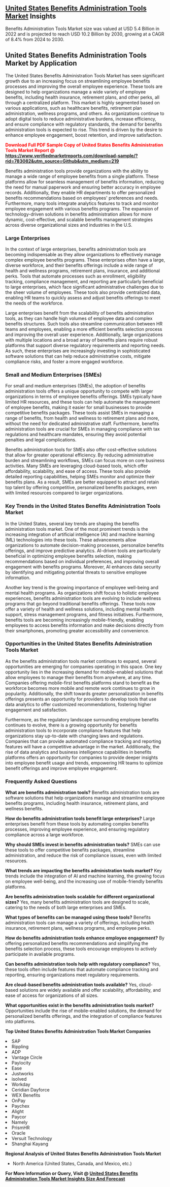 <h2><a href="https://www.verifiedmarketreports.com/download-sample/?rid=783082&amp;utm_source=Github&amp;utm_medium=219" target="_blank">United States Benefits Administration Tools Market</a> Insights</h2><p>Benefits Administration Tools Market size was valued at USD 5.4 Billion in 2022 and is projected to reach USD 10.2 Billion by 2030, growing at a CAGR of 8.4% from 2024 to 2030.</p><p><div> <h2>United States Benefits Administration Tools Market by Application</h2> <p>The United States Benefits Administration Tools Market has seen significant growth due to an increasing focus on streamlining employee benefits processes and improving the overall employee experience. These tools are designed to help organizations manage a wide variety of employee benefits, including health insurance, retirement plans, and other perks, all through a centralized platform. This market is highly segmented based on various applications, such as healthcare benefits, retirement plan administration, wellness programs, and others. As organizations continue to adopt digital tools to reduce administrative burdens, increase efficiency, and ensure compliance with regulatory standards, the demand for benefits administration tools is expected to rise. This trend is driven by the desire to enhance employee engagement, boost retention, and improve satisfaction. <strong><p><span class=""><span style="color: #ff0000;"><strong>Download Full PDF Sample Copy of United States Benefits Administration Tools Market Report</strong> @ </span><a href="https://www.verifiedmarketreports.com/download-sample/?rid=783082&amp;utm_source=Github&amp;utm_medium=219" target="_blank">https://www.verifiedmarketreports.com/download-sample/?rid=783082&amp;utm_source=Github&amp;utm_medium=219</a></span></p></strong> <p>Benefits administration tools provide organizations with the ability to manage a wide range of employee benefits from a single platform. These platforms allow for seamless management of benefits information, reducing the need for manual paperwork and ensuring better accuracy in employee records. Additionally, they enable HR departments to offer personalized benefits recommendations based on employees' preferences and needs. Furthermore, many tools integrate analytics features to track and monitor employee engagement with various benefits programs. The expansion of technology-driven solutions in benefits administration allows for more dynamic, cost-effective, and scalable benefits management strategies across diverse organizational sizes and industries in the U.S.</p> <h3>Large Enterprises</h3> <p>In the context of large enterprises, benefits administration tools are becoming indispensable as they allow organizations to effectively manage complex employee benefits programs. These enterprises often have a large, diverse workforce, and their benefits offerings include a wide range of health and wellness programs, retirement plans, insurance, and additional perks. Tools that automate processes such as enrollment, eligibility tracking, compliance management, and reporting are particularly beneficial to large enterprises, which face significant administrative challenges due to the sheer volume of employees. These tools also provide centralized data, enabling HR teams to quickly assess and adjust benefits offerings to meet the needs of the workforce.</p> <p>Large enterprises benefit from the scalability of benefits administration tools, as they can handle high volumes of employee data and complex benefits structures. Such tools also streamline communication between HR teams and employees, enabling a more efficient benefits selection process and improving the overall user experience. Additionally, large organizations with multiple locations and a broad array of benefits plans require robust platforms that support diverse regulatory requirements and reporting needs. As such, these enterprises are increasingly investing in sophisticated software solutions that can help reduce administrative costs, mitigate compliance risks, and foster a more engaged workforce.</p> <h3>Small and Medium Enterprises (SMEs)</h3> <p>For small and medium enterprises (SMEs), the adoption of benefits administration tools offers a unique opportunity to compete with larger organizations in terms of employee benefits offerings. SMEs typically have limited HR resources, and these tools can help automate the management of employee benefits, making it easier for small businesses to provide competitive benefits packages. These tools assist SMEs in managing a range of benefits, from health and wellness to retirement plans and more, without the need for dedicated administrative staff. Furthermore, benefits administration tools are crucial for SMEs in managing compliance with tax regulations and healthcare mandates, ensuring they avoid potential penalties and legal complications.</p> <p>Benefits administration tools for SMEs also offer cost-effective solutions that allow for greater operational efficiency. By reducing administrative burden and streamlining workflows, SMEs can focus more on core business activities. Many SMEs are leveraging cloud-based tools, which offer affordability, scalability, and ease of access. These tools also provide detailed reporting capabilities, helping SMEs monitor and optimize their benefits plans. As a result, SMEs are better equipped to attract and retain top talent by offering competitive, personalized benefits packages, even with limited resources compared to larger organizations.</p> <h3>Key Trends in the United States Benefits Administration Tools Market</h3> <p>In the United States, several key trends are shaping the benefits administration tools market. One of the most prominent trends is the increasing integration of artificial intelligence (AI) and machine learning (ML) technologies into these tools. These advancements allow organizations to automate decision-making processes, personalize benefits offerings, and improve predictive analytics. AI-driven tools are particularly beneficial in optimizing employee benefits selection, making recommendations based on individual preferences, and improving overall engagement with benefits programs. Moreover, AI enhances data security by identifying and mitigating potential threats to sensitive employee information.</p> <p>Another key trend is the growing importance of employee well-being and mental health programs. As organizations shift focus to holistic employee experiences, benefits administration tools are evolving to include wellness programs that go beyond traditional benefits offerings. These tools now offer a variety of health and wellness solutions, including mental health support, stress management programs, and fitness initiatives. Furthermore, benefits tools are becoming increasingly mobile-friendly, enabling employees to access benefits information and make decisions directly from their smartphones, promoting greater accessibility and convenience.</p> <h3>Opportunities in the United States Benefits Administration Tools Market</h3> <p>As the benefits administration tools market continues to expand, several opportunities are emerging for companies operating in this space. One key opportunity lies in the increasing demand for mobile-enabled solutions that allow employees to manage their benefits from anywhere, at any time. Companies offering mobile-first benefits platforms stand to benefit as the workforce becomes more mobile and remote work continues to grow in popularity. Additionally, the shift towards greater personalization in benefits offerings presents an opportunity for providers to develop tools that use data analytics to offer customized recommendations, fostering higher engagement and satisfaction.</p> <p>Furthermore, as the regulatory landscape surrounding employee benefits continues to evolve, there is a growing opportunity for benefits administration tools to incorporate compliance features that help organizations stay up-to-date with changing laws and regulations. Companies that can provide automated compliance tracking and reporting features will have a competitive advantage in the market. Additionally, the rise of data analytics and business intelligence capabilities in benefits platforms offers an opportunity for companies to provide deeper insights into employee benefit usage and trends, empowering HR teams to optimize benefit offerings and improve employee engagement.</p> <h3>Frequently Asked Questions</h3> <p><strong>What are benefits administration tools?</strong> Benefits administration tools are software solutions that help organizations manage and streamline employee benefits programs, including health insurance, retirement plans, and wellness benefits.</p> <p><strong>How do benefits administration tools benefit large enterprises?</strong> Large enterprises benefit from these tools by automating complex benefits processes, improving employee experience, and ensuring regulatory compliance across a large workforce.</p> <p><strong>Why should SMEs invest in benefits administration tools?</strong> SMEs can use these tools to offer competitive benefits packages, streamline administration, and reduce the risk of compliance issues, even with limited resources.</p> <p><strong>What trends are impacting the benefits administration tools market?</strong> Key trends include the integration of AI and machine learning, the growing focus on employee well-being, and the increasing use of mobile-friendly benefits platforms.</p> <p><strong>Are benefits administration tools scalable for different organizational sizes?</strong> Yes, many benefits administration tools are designed to scale, catering to the needs of both large enterprises and SMEs.</p> <p><strong>What types of benefits can be managed using these tools?</strong> Benefits administration tools can manage a variety of offerings, including health insurance, retirement plans, wellness programs, and employee perks.</p> <p><strong>How do benefits administration tools enhance employee engagement?</strong> By offering personalized benefits recommendations and simplifying the benefits selection process, these tools encourage employees to actively participate in available programs.</p> <p><strong>Can benefits administration tools help with regulatory compliance?</strong> Yes, these tools often include features that automate compliance tracking and reporting, ensuring organizations meet regulatory requirements.</p> <p><strong>Are cloud-based benefits administration tools available?</strong> Yes, cloud-based solutions are widely available and offer scalability, affordability, and ease of access for organizations of all sizes.</p> <p><strong>What opportunities exist in the benefits administration tools market?</strong> Opportunities include the rise of mobile-enabled solutions, the demand for personalized benefits offerings, and the integration of compliance features into platforms.</p> </div></p><p><strong>Top United States Benefits Administration Tools Market Companies</strong></p><div data-test-id=""><p><li>SAP</li><li> Rippling</li><li> ADP</li><li> Vantage Circle</li><li> Paylocity</li><li> Ease</li><li> Justworks</li><li> isolved</li><li> Workday</li><li> Ceridian Dayforce</li><li> WEX Benefits</li><li> OnPay</li><li> Paychex</li><li> Alight</li><li> Paycor</li><li> Namely</li><li> PrismHR</li><li> Oracle</li><li> Versuit Technology</li><li> Shanghai Kayang</li></p><div><strong>Regional Analysis of&nbsp;United States Benefits Administration Tools Market</strong></div><ul><li dir="ltr"><p dir="ltr">North America&nbsp;(United States, Canada, and Mexico, etc.)</p></li></ul><p><strong>For More Information or Query, Visit @&nbsp;</strong><strong><a href="https://www.verifiedmarketreports.com/product/benefits-administration-tools-market/?utm_source=Github&amp;utm_medium=219" target="_blank">United States Benefits Administration Tools Market Insights Size And Forecast</a></strong></p></div>
